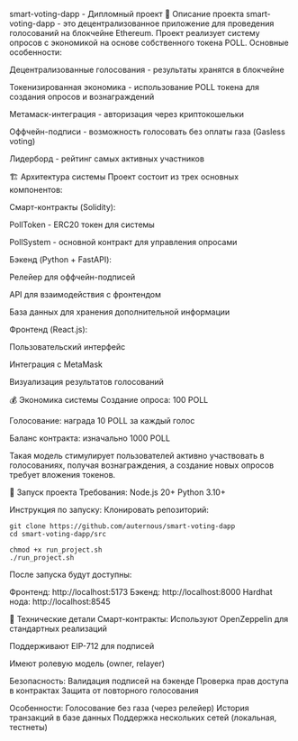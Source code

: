 smart-voting-dapp - Дипломный проект
📌 Описание проекта
smart-voting-dapp - это децентрализованное приложение для проведения голосований на блокчейне Ethereum. Проект реализует систему опросов с экономикой на основе собственного токена POLL. Основные особенности:

Децентрализованные голосования - результаты хранятся в блокчейне

Токенизированная экономика - использование POLL токена для создания опросов и вознаграждений

Метамаск-интеграция - авторизация через криптокошельки

Оффчейн-подписи - возможность голосовать без оплаты газа (Gasless voting)

Лидерборд - рейтинг самых активных участников

🏗 Архитектура системы
Проект состоит из трех основных компонентов:

Смарт-контракты (Solidity):

PollToken - ERC20 токен для системы

PollSystem - основной контракт для управления опросами

Бэкенд (Python + FastAPI):

Релейер для оффчейн-подписей

API для взаимодействия с фронтендом

База данных для хранения дополнительной информации

Фронтенд (React.js):

Пользовательский интерфейс

Интеграция с MetaMask

Визуализация результатов голосований

💰 Экономика системы
Создание опроса: 100 POLL

Голосование: награда 10 POLL за каждый голос

Баланс контракта: изначально 1000 POLL

Такая модель стимулирует пользователей активно участвовать в голосованиях, получая вознаграждения, а создание новых опросов требует вложения токенов.

🚀 Запуск проекта
Требования:
Node.js 20+
Python 3.10+

Инструкция по запуску:
Клонировать репозиторий:

```
git clone https://github.com/auternous/smart-voting-dapp
cd smart-voting-dapp/src
```
```
chmod +x run_project.sh
./run_project.sh
```

После запуска будут доступны:

Фронтенд: http://localhost:5173
Бэкенд: http://localhost:8000
Hardhat нода: http://localhost:8545

🔧 Технические детали
Смарт-контракты:
Используют OpenZeppelin для стандартных реализаций

Поддерживают EIP-712 для подписей

Имеют ролевую модель (owner, relayer)

Безопасность:
Валидация подписей на бэкенде
Проверка прав доступа в контрактах
Защита от повторного голосования

Особенности:
Голосование без газа (через релейер)
История транзакций в базе данных
Поддержка нескольких сетей (локальная, тестнеты)
